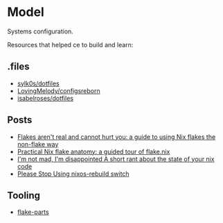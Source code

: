 # Model

Systems configuration.

Resources that helped ce to build and learn:

## .files

- [sylk0s/dotfiles](https://github.com/sylk0s/dotfiles)
- [LovingMelody/configsreborn](https://gitlab.com/LovingMelody/configsreborn)
- [isabelroses/dotfiles](https://github.com/isabelroses/dotfiles)

## Posts

- [Flakes aren't real and cannot hurt you: a guide to using Nix flakes the non-flake way](https://jade.fyi/blog/flakes-arent-real/)
- [Practical Nix flake anatomy: a guided tour of flake.nix](https://vtimofeenko.com/posts/practical-nix-flake-anatomy-a-guided-tour-of-flake.nix/)
- [I'm not mad, I'm disappointed A short rant about the state of your nix code](https://isabelroses.com/blog/im-not-mad-im-disapointed-10)
- [Please Stop Using nixos-rebuild switch](https://aly.codes/blog/2025-02-07-stop_using_nixos-rebuild_switch/)

## Tooling

- [flake-parts](https://flake.parts/)
